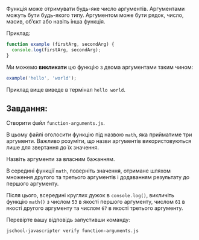 Функція може отримувати будь-яке число аргументів. Аргументами можуть бути будь-якого типу. Аргументом може бути рядок, число, масив, об’єкт або навіть інша функція.

Приклад:

```js
function example (firstArg, secondArg) {
  console.log(firstArg, secondArg);
}
```

Ми можемо **викликати** цю функцію з двома аргументами таким чином:

```js
example('hello', 'world');
```

Приклад вище виведе в термінал `hello world`.

## Завдання:

Створити файл `function-arguments.js`.

В цьому файлі оголосити функцію під назвою `math`, яка прийматиме три аргументи. Важливо розуміти, що назви аргументів використовуються лише для звертання до їх значення.

Назвіть аргументи за власним бажанням.

В середині функції `math`, поверніть значення, отримане шляхом множення другого та третього аргументів і додаванням результату до першого аргументу.

Після цього, всередині круглих дужок в `console.log()`, викличіть функцію `math()` з числом `53` в якості першого аргументу, числом `61` в якості другого аргументу та числом `67` в якості третього аргументу.


Перевірте вашу відповідь запустивши команду:

```bash
jschool-javascripter verify function-arguments.js
```

